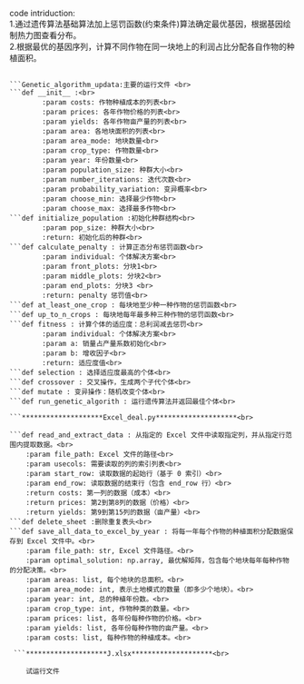 code intriduction: <br> 
1.通过遗传算法基础算法加上惩罚函数(约束条件)算法确定最优基因，根据基因绘制热力图查看分布。<br> 
2.根据最优的基因序列，计算不同作物在同一块地上的利润占比分配各自作物的种植面积。<br> 

```************Genetic_algorithm_updata.py************ <br>

```Genetic_algorithm_updata:主要的运行文件 <br> 
```def __init__ :<br>
        :param costs: 作物种植成本的列表<br>
        :param prices: 各年作物价格的列表<br>
        :param yields: 各年作物亩产量的列表<br>
        :param area: 各地块面积的列表<br>
        :param area_mode: 地块数量<br>
        :param crop_type: 作物数量<br>
        :param year: 年份数量<br>
        :param population_size: 种群大小<br>
        :param number_iterations: 迭代次数<br>
        :param probability_variation: 变异概率<br>
        :param choose_min: 选择最少作物<br>
        :param choose_max: 选择最多作物<br>
```def initialize_population :初始化种群结构<br>
        :param pop_size: 种群大小<br>
        :return: 初始化后的种群<br>
```def calculate_penalty : 计算正态分布惩罚函数<br>
        :param individual: 个体解决方案<br>
        :param front_plots: 分块1<br>
        :param middle_plots: 分块2<br>
        :param end_plots: 分块3 <br>
        :return: penalty 惩罚值<br>
```def at_least_one_crop : 每块地至少种一种作物的惩罚函数<br>
```def up_to_n_crops : 每块地每年最多种三种作物的惩罚函数<br>
```def fitness : 计算个体的适应度：总利润减去惩罚<br>
        :param individual: 个体解决方案<br>
        :param a: 销量占产量系数初始化<br>
        :param b: 增收因子<br>
        :return: 适应度值<br>
```def selection : 选择适应度最高的个体<br>
```def crossover : 交叉操作，生成两个子代个体<br>
```def mutate : 变异操作：随机改变个体<br>
```def run_genetic_algorith : 运行遗传算法并返回最佳个体<br>

```********************Excel_deal.py********************<br>

```def read_and_extract_data : 从指定的 Excel 文件中读取指定列，并从指定行范围内提取数据。<br>
    :param file_path: Excel 文件的路径<br>
    :param usecols: 需要读取的列的索引列表<br>
    :param start_row: 读取数据的起始行（基于 0 索引）<br>
    :param end_row: 读取数据的结束行（包含 end_row 行）<br>
    :return costs: 第一列的数据（成本）<br>
    :return prices: 第2到第8列的数据（价格）<br>
    :return yields: 第9到第15列的数据（亩产量）<br>
```def delete_sheet :删除重复表头<br>
```def save_all_data_to_excel_by_year : 将每一年每个作物的种植面积分配数据保存到 Excel 文件中。<br>
    :param file_path: str, Excel 文件路径。<br>
    :param optimal_solution: np.array, 最优解矩阵，包含每个地块每年每种作物的分配决策。<br>
    :param areas: list, 每个地块的总面积。<br>
    :param area_mode: int, 表示土地模式的数量（即多少个地块）。<br>
    :param year: int, 总的种植年份数。<br>
    :param crop_type: int, 作物种类的数量。<br>
    :param prices: list, 各年份每种作物的价格。<br>
    :param yields: list, 各年份每种作物的亩产量。<br>
    :param costs: list, 每种作物的种植成本。<br>

 ```********************J.xlsx********************<br>

    试运行文件
